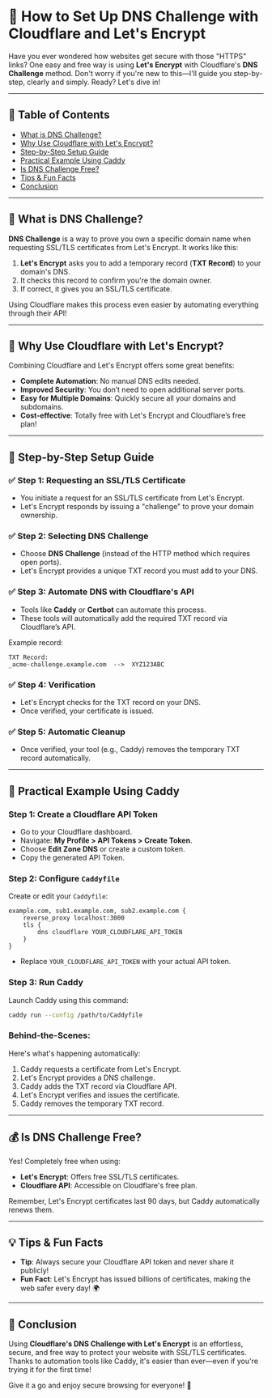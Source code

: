 # 🚀 How to Set Up DNS Challenge with Cloudflare and Let's Encrypt

Have you ever wondered how websites get secure with those "HTTPS" links? One easy and free way is using **Let's Encrypt** with Cloudflare's **DNS Challenge** method. Don't worry if you're new to this—I'll guide you step-by-step, clearly and simply. Ready? Let's dive in!

---

## 📖 Table of Contents
- [What is DNS Challenge?](#what-is-dns-challenge)
- [Why Use Cloudflare with Let's Encrypt?](#why-use-cloudflare-with-lets-encrypt)
- [Step-by-Step Setup Guide](#step-by-step-setup-guide)
- [Practical Example Using Caddy](#practical-example-using-caddy)
- [Is DNS Challenge Free?](#is-dns-challenge-free)
- [Tips & Fun Facts](#tips--fun-facts)
- [Conclusion](#conclusion)

---

## 🧐 What is DNS Challenge?

**DNS Challenge** is a way to prove you own a specific domain name when requesting SSL/TLS certificates from Let's Encrypt. It works like this:

1. **Let's Encrypt** asks you to add a temporary record (**TXT Record**) to your domain's DNS.
2. It checks this record to confirm you're the domain owner.
3. If correct, it gives you an SSL/TLS certificate.

Using Cloudflare makes this process even easier by automating everything through their API!

---

## 🌟 Why Use Cloudflare with Let's Encrypt?

Combining Cloudflare and Let's Encrypt offers some great benefits:
- **Complete Automation**: No manual DNS edits needed.
- **Improved Security**: You don’t need to open additional server ports.
- **Easy for Multiple Domains**: Quickly secure all your domains and subdomains.
- **Cost-effective**: Totally free with Let's Encrypt and Cloudflare’s free plan!

---

## 🔧 Step-by-Step Setup Guide

### ✅ Step 1: Requesting an SSL/TLS Certificate

- You initiate a request for an SSL/TLS certificate from Let's Encrypt.
- Let's Encrypt responds by issuing a "challenge" to prove your domain ownership.

### ✅ Step 2: Selecting DNS Challenge

- Choose **DNS Challenge** (instead of the HTTP method which requires open ports).
- Let's Encrypt provides a unique TXT record you must add to your DNS.

### ✅ Step 3: Automate DNS with Cloudflare's API

- Tools like **Caddy** or **Certbot** can automate this process.
- These tools will automatically add the required TXT record via Cloudflare’s API.

Example record:

```plaintext
TXT Record:
_acme-challenge.example.com  -->  XYZ123ABC
```

### ✅ Step 4: Verification

- Let's Encrypt checks for the TXT record on your DNS.
- Once verified, your certificate is issued.

### ✅ Step 5: Automatic Cleanup

- Once verified, your tool (e.g., Caddy) removes the temporary TXT record automatically.

---

## 📌 Practical Example Using Caddy

### Step 1: Create a Cloudflare API Token

- Go to your Cloudflare dashboard.
- Navigate: **My Profile > API Tokens > Create Token**.
- Choose **Edit Zone DNS** or create a custom token.
- Copy the generated API Token.

### Step 2: Configure `Caddyfile`

Create or edit your `Caddyfile`:

```plaintext
example.com, sub1.example.com, sub2.example.com {
    reverse_proxy localhost:3000
    tls {
        dns cloudflare YOUR_CLOUDFLARE_API_TOKEN
    }
}
```
- Replace `YOUR_CLOUDFLARE_API_TOKEN` with your actual API token.

### Step 3: Run Caddy

Launch Caddy using this command:

```bash
caddy run --config /path/to/Caddyfile
```

### Behind-the-Scenes:

Here's what's happening automatically:
1. Caddy requests a certificate from Let's Encrypt.
2. Let's Encrypt provides a DNS challenge.
3. Caddy adds the TXT record via Cloudflare API.
4. Let's Encrypt verifies and issues the certificate.
5. Caddy removes the temporary TXT record.

---

## 💰 Is DNS Challenge Free?

Yes! Completely free when using:
- **Let's Encrypt**: Offers free SSL/TLS certificates.
- **Cloudflare API**: Accessible on Cloudflare's free plan.

Remember, Let's Encrypt certificates last 90 days, but Caddy automatically renews them.

---

## 💡 Tips & Fun Facts

- **Tip**: Always secure your Cloudflare API token and never share it publicly!
- **Fun Fact**: Let's Encrypt has issued billions of certificates, making the web safer every day! 🌍

---

## 🎯 Conclusion

Using **Cloudflare's DNS Challenge with Let's Encrypt** is an effortless, secure, and free way to protect your website with SSL/TLS certificates. Thanks to automation tools like Caddy, it's easier than ever—even if you're trying it for the first time!

Give it a go and enjoy secure browsing for everyone! 🚀

